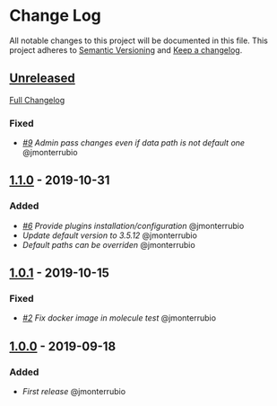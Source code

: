 # Change Log

All notable changes to this project will be documented in this file.
This project adheres to [Semantic Versioning](http://semver.org/) and [Keep a changelog](https://github.com/olivierlacan/keep-a-changelog).

## [Unreleased]

[Full Changelog](https://github.com/idealista/neo4j_role/compare/master...develop)

### Fixed

- *[#9](https://github.com/idealista/neo4j_role/issues/9) Admin pass changes even if data path is not default one* @jmonterrubio

## [1.1.0] - 2019-10-31

### Added

- *[#6](https://github.com/idealista/neo4j_role/issues/6) Provide plugins installation/configuration* @jmonterrubio
- *Update default version to 3.5.12* @jmonterrubio
- *Default paths can be overriden* @jmonterrubio

## [1.0.1] - 2019-10-15

### Fixed

- *[#2](https://github.com/idealista/neo4j_role/issues/2) Fix docker image in molecule test* @jmonterrubio


## [1.0.0] - 2019-09-18

### Added

- *First release* @jmonterrubio

[Unreleased]: https://github.com/idealista/neo4j_role/tree/develop
[1.1.0]: https://github.com/idealista/neo4j_role/tree/1.1.0
[1.0.1]: https://github.com/idealista/neo4j_role/tree/1.0.1
[1.0.0]: https://github.com/idealista/neo4j_role/tree/1.0.0
